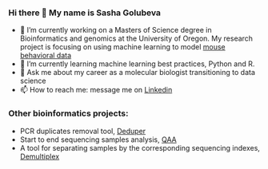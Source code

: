 ### Hi there 👋 My name is Sasha Golubeva

- 🔭 I’m currently working on a Masters of Science degree in Bioinformatics and genomics at the University of Oregon. My research project is focusing on using machine learning to model [mouse behavioral data](https://github.com/sgolubeva/ml_hmm_mice)
- 🌱 I’m currently learning machine learning best practices, Python and R.
- 💬 Ask me about my career as a molecular biologist transitioning to data science
- 📫 How to reach me: message me on [Linkedin](https://www.linkedin.com/in/sasha-golubeva-93b4b4106/)

### Other bioinformatics projects:

- PCR duplicates removal tool, [Deduper](https://github.com/sgolubeva/Deduper-sgolubeva)
- Start to end sequencing samples analysis, [QAA](https://github.com/sgolubeva/QAA)
- A tool for separating samples by the corresponding sequencing indexes, [Demultiplex](https://github.com/sgolubeva/Demultiplex)
